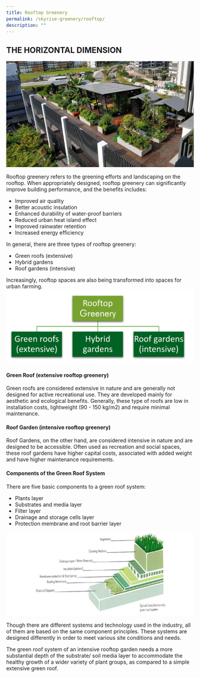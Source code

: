 ```yaml
---
title: Rooftop Greenery
permalink: /skyrise-greenery/rooftop/
description: ""
---
```

## **THE HORIZONTAL DIMENSION**
![](/images/Skyrise%20Greenery/Dulwich.jpg)

Rooftop greenery refers to the greening efforts and landscaping on the rooftop. When appropriately designed, rooftop greenery can significantly improve building performance, and the benefits includes:
* Improved air quality
* Better acoustic insulation
* Enhanced durability of water-proof barriers
* Reduced urban heat island effect
* Improved rainwater retention
* Increased energy efficiency

In general, there are three types of rooftop greenery:

* Green roofs (extensive)
* Hybrid gardens
* Roof gardens (intensive)

Increasingly, rooftop spaces are also being transformed into spaces for urban farming.
![](/images/Graphics/Rooftop%20Greenery.png)


#### Green Roof (extensive rooftop greenery)
Green roofs are considered extensive in nature and are generally not designed for active recreational use. They are developed mainly for aesthetic and ecological benefits. Generally, these type of roofs are low in installation costs, lightweight (90 - 150 kg/m2) and require minimal maintenance.

#### Roof Garden (intensive rooftop greenery)
Roof Gardens, on the other hand, are considered intensive in nature and are designed to be accessible. Often used as recreation and social spaces, these roof gardens have higher capital costs, associated with added weight and have higher maintenance requirements.

#### Components of the Green Roof System
There are five basic components to a green roof system:

*   Plants layer
*   Substrates and media layer
*   Filter layer
*   Drainage and storage cells layer
*   Protection membrane and root barrier layer

![](/images/Graphics/green-roof-cross-section.png)

Though there are different systems and technology used in the industry, all of them are based on the same component principles. These systems are designed differently in order to meet various site conditions and needs.

The green roof system of an intensive rooftop garden needs a more substantial depth of the substrate/ soil media layer to accommodate the healthy growth of a wider variety of plant groups, as compared to a simple extensive green roof.